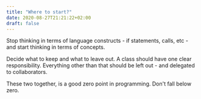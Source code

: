 ```yaml
---
title: "Where to start?"
date: 2020-08-27T21:21:22+02:00
draft: false
---
```


Stop thinking in terms of language constructs - if statements, calls, etc - and start thinking in terms of concepts.

Decide what to keep and what to leave out. A class should have one clear responsibility. Everything other than that should be left out - and delegated to collaborators.

These two together, is a good zero point in programming. Don't fall below zero.
